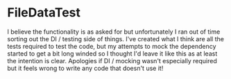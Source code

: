 # FileDataTest

I believe the functionality is as asked for but unfortunately I ran out of time sorting out the DI / testing side of things. I've created what I think are all the tests required to test the code, but my attempts to mock the dependency started to get a bit long winded so I thought I'd leave it like this as at least the intention is clear. Apologies if DI / mocking wasn't especially required but it feels wrong to write any code that doesn't use it!
